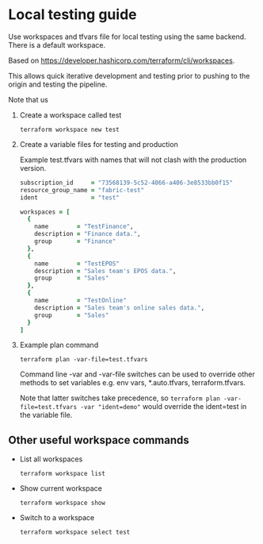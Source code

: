 # Local testing guide

Use workspaces and tfvars file for local testing using the same backend. There is a default workspace.

Based on <https://developer.hashicorp.com/terraform/cli/workspaces>.

This allows quick iterative development and testing prior to pushing to the origin and testing the pipeline.

Note that us

1. Create a workspace called test

    ```shell
    terraform workspace new test
    ```

1. Create a variable files for testing and production

    Example test.tfvars with names that will not clash with the production version.

    ```ruby
    subscription_id     = "73568139-5c52-4066-a406-3e8533bb0f15"
    resource_group_name = "fabric-test"
    ident               = "test"

    workspaces = [
      {
        name        = "TestFinance",
        description = "Finance data.",
        group       = "Finance"
      },
      {
        name        = "TestEPOS"
        description = "Sales team's EPOS data.",
        group       = "Sales"
      },
      {
        name        = "TestOnline"
        description = "Sales team's online sales data.",
        group       = "Sales"
      }
    ]
    ```

1. Example plan command

    ```shell
    terraform plan -var-file=test.tfvars
    ```

    Command line -var and -var-file switches can be used to override other methods to set variables e.g. env vars, *.auto.tfvars, terraform.tfvars.

    Note that latter switches take precedence, so `terraform plan -var-file=test.tfvars -var "ident=demo"` would override the ident=test in the variable file.

## Other useful workspace commands

- List all workspaces

    ```shell
    terraform workspace list
    ```

- Show current workspace

    ```shell
    terraform workspace show
    ```

- Switch to a workspace

    ```shell
    terraform workspace select test
    ```
